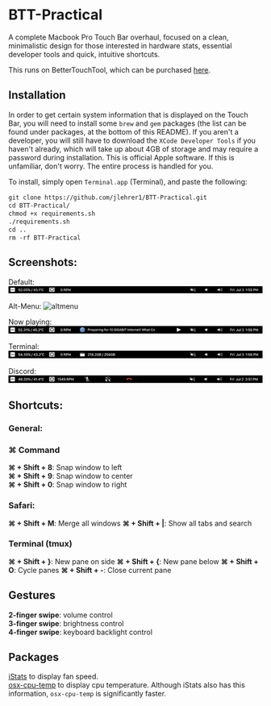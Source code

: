 # BTT-Practical

A complete Macbook Pro Touch Bar overhaul, focused on a clean, minimalistic
design for those interested in hardware stats, essential developer tools and
quick, intuitive shortcuts. 

This runs on BetterTouchTool, which can be purchased [here](https://folivora.ai/buy). 

## Installation
In order to get certain system information that is displayed on the Touch Bar,
you will need to install some `brew` and `gem` packages (the list can be found under packages, at the bottom of this README). If you aren't a 
developer, you will still have to download the `XCode Developer Tools` if you haven't already, which will take up about 4GB of storage and may require a password during installation. This is official Apple software. If this is unfamiliar, don't worry. The entire process is handled for you. 

To install, simply open `Terminal.app` (Terminal), and paste the following:
```
git clone https://github.com/jlehrer1/BTT-Practical.git
cd BTT-Practical/
chmod +x requirements.sh
./requirements.sh
cd ..
rm -rf BTT-Practical
```

## Screenshots:
Default:  
![Default](https://github.com/jlehrer1/BTT-Practical/blob/master/screenshots/Default.png)

Alt-Menu: 
![altmenu](TODO)

Now playing:  
![Nowplaying](https://github.com/jlehrer1/BTT-Practical/blob/master/screenshots/Now_playing.png)

Terminal:
![Terminal](https://github.com/jlehrer1/BTT-Practical/blob/master/screenshots/Terminal.png)

Discord: 
![Discord](https://github.com/jlehrer1/BTT-Practical/blob/master/screenshots/discord.png)

## Shortcuts:

### General:
### ⌘ Command 
**⌘ + Shift + 8**: Snap window to left  
**⌘ + Shift + 9**: Snap window to center  
**⌘ + Shift + 0**: Snap window to right  

### Safari:
**⌘ + Shift + M**: Merge all windows
**⌘ + Shift + |**: Show all tabs and search

### Terminal (tmux)
**⌘ + Shift + }**: New pane on side 
**⌘ + Shift + {**: New pane below
**⌘ + Shift + O**: Cycle panes
**⌘ + Shift + -**: Close current pane

## Gestures
**2-finger swipe**: volume control  
**3-finger swipe**: brightness control  
**4-finger swipe**: keyboard backlight control

## Packages
[iStats](https://github.com/Chris911/iStats) to display fan speed.  
[osx-cpu-temp](https://github.com/lavoiesl/osx-cpu-temp) to display cpu temperature. Although iStats also has this information, `osx-cpu-temp` is significantly faster.  

